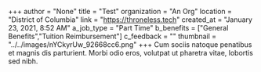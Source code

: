 +++
author = "None"
title = "Test"
organization = "An Org"
location = "District of Columbia"
link = "https://throneless.tech"
created_at = "January 23, 2021, 8:52 AM"
a_job_type = "Part Time"
b_benefits = ["General Benefits","Tuition Reimbursement"]
c_feedback = ""
thumbnail = "../../images/nYCkyrUw_92668cc6.png"
+++
Cum sociis natoque penatibus et magnis dis parturient. Morbi odio eros, volutpat ut pharetra vitae, lobortis sed nibh.